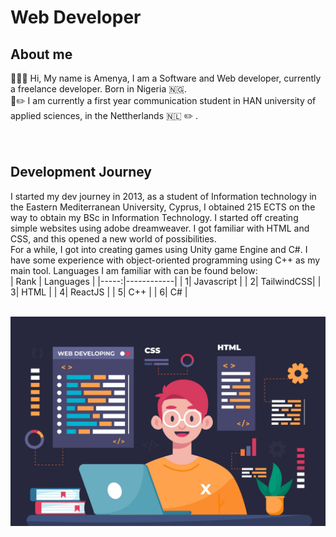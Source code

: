 #  Web Developer
## About me
👋👋👋 Hi, My name is Amenya, I am a Software and Web developer, currently a freelance developer. Born in Nigeria :nigeria:. </br> 
🐌✏️ I am currently a first year communication student in HAN university of applied sciences, in the Nettherlands :netherlands: ✏️ . </br>
</br>
</br>
## Development Journey
I started my dev journey in 2013, as a student of Information technology in the Eastern Mediterranean University, Cyprus, I obtained 215 ECTS on the way to obtain my BSc in Information Technology. 
I started off creating simple websites using adobe dreamweaver. I got familiar with HTML and CSS, and this opened a new world of possibilities. 
</br>
For a while, I got into creating games using Unity game Engine and C#. I have some experience with object-oriented programming using C++ as my main tool. Languages I am familiar with can be found below:
</br>
| Rank | Languages  |
|-----:|------------|
|     1| Javascript |
|     2| TailwindCSS|
|     3| HTML       |
|     4| ReactJS    |
|     5| C++        |
|     6| C#         |

</br>

<picture>
 <source media="(prefers-color-scheme: dark)" srcset="/assets/images/image1.jpg">
 <source media="(prefers-color-scheme: light)" srcset="/assets/images/image1.jpg">
 <img alt="Shows an illustration of A developer" src="/assets/images/image1.jpg">
</picture>

